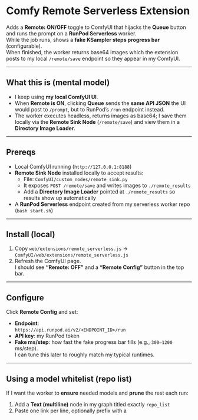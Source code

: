 # Comfy Remote Serverless Extension

Adds a **Remote: ON/OFF** toggle to ComfyUI that hijacks the **Queue** button and runs the prompt on a **RunPod Serverless** worker.  
While the job runs, shows a **fake KSampler steps progress bar** (configurable).  
When finished, the worker returns base64 images which the extension posts to my local `/remote/save` endpoint so they appear in my ComfyUI.

---

## What this is (mental model)

- I keep using **my local ComfyUI UI**.
- When **Remote is ON**, clicking **Queue** sends the **same API JSON** the UI would post to `/prompt`, but to RunPod’s `/run` endpoint instead.
- The worker executes headless, returns images as base64; I save them locally via the **Remote Sink Node** (`/remote/save`) and view them in a **Directory Image Loader**.

---

## Prereqs

- Local ComfyUI running (`http://127.0.0.1:8188`)
- **Remote Sink Node** installed locally to accept results:
  - File: `ComfyUI/custom_nodes/remote_sink.py`
  - It exposes `POST /remote/save` and writes images to `./remote_results`
  - Add a **Directory Image Loader** pointed at `./remote_results` so results show up automatically
- A **RunPod Serverless** endpoint created from my serverless worker repo (`bash start.sh`)

---

## Install (local)

1. Copy `web/extensions/remote_serverless.js` →  
   `ComfyUI/web/extensions/remote_serverless.js`
2. Refresh the ComfyUI page.  
   I should see **“Remote: OFF”** and a **“Remote Config”** button in the top bar.

---

## Configure

Click **Remote Config** and set:

- **Endpoint**:  
  `https://api.runpod.ai/v2/<ENDPOINT_ID>/run`
- **API key**: my RunPod token
- **Fake ms/step**: how fast the fake progress bar fills (e.g., `300–1200` ms/step).  
  I can tune this later to roughly match my typical runtimes.

---

## Using a model whitelist (repo list)

If I want the worker to **ensure** needed models and **prune** the rest each run:

1. Add a **Text (multiline)** node in my graph titled exactly `repo_list`
2. Paste one link per line, optionally prefix with a
